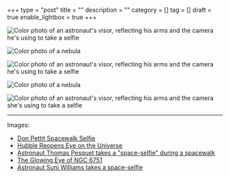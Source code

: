+++
type = "post"
title = ""
description = ""
category = []
tag = []
draft = true
enable_lightbox = true
+++




![Color photo of an astronaut's visor, reflecting his arms and the camera he's using to take a selfie](49389360633_4d6ab78900_o.jpg)

![Color photo of a nebula](9467318602_4ec6ae7bb4_o.jpg)

![Color photo of an astronaut's visor, reflecting his arms and the camera he's using to take a selfie](51252748982_d8e96dd87c_o.jpg)

![Color photo of a nebula](9464532639_f3f0e7d925_o.jpg)

![Color photo of an astronaut's visor, reflecting his arms and the camera she's using to take a selfie](54303793067_3ffe36fa71_o.jpg)

***

Images:
* [Don Pettit Spacewalk Selfie](https://www.flickr.com/photos/nasacommons/49389360633/)
* [Hubble Reopens Eye on the Universe](https://www.flickr.com/photos/nasacommons/9467318602/)
* [Astronaut Thomas Pesquet takes a "space-selfie" during a spacewalk](https://www.flickr.com/photos/nasa2explore/51252748982/)
* [The Glowing Eye of NGC 6751](https://www.flickr.com/photos/nasacommons/9464532639/)
* [Astronaut Suni Williams takes a space-selfie](https://www.flickr.com/photos/nasa2explore/54303793067/)
